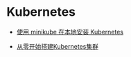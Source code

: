 # Kubernetes 

* [使用 minikube 在本地安装 Kubernetes](install-kubernetes-minikube.md)

* [从零开始搭建Kubernetes集群](kubernetes-cluster.md)